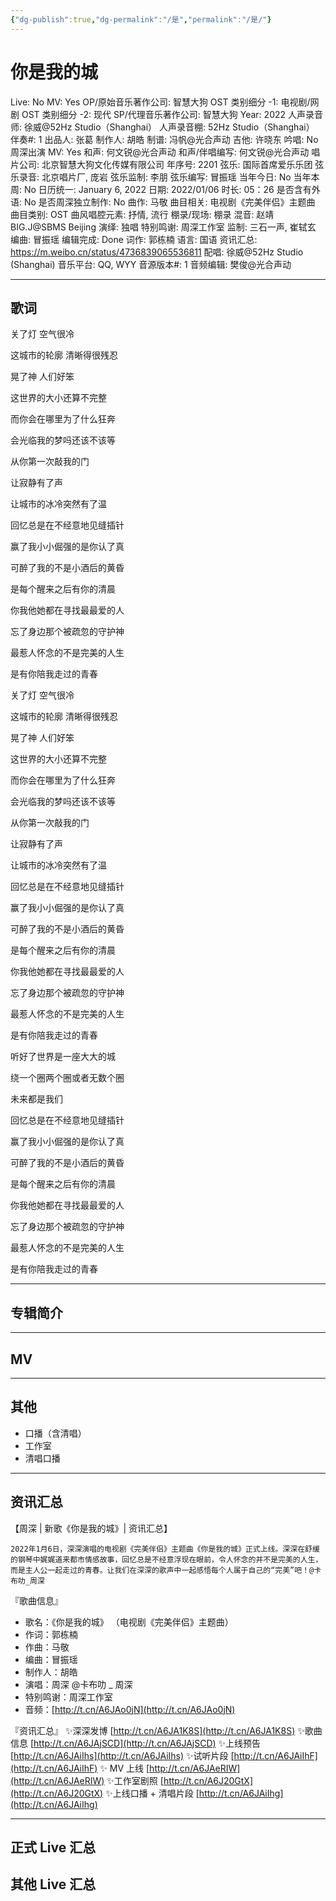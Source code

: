 ```yaml
---
{"dg-publish":true,"dg-permalink":"/是","permalink":"/是/"}
---
```



# 你是我的城

Live: No
MV: Yes
OP/原始音乐著作公司: 智慧大狗
OST 类别细分 -1: 电视剧/网剧
OST 类别细分 -2: 现代
SP/代理音乐著作公司: 智慧大狗
Year: 2022
人声录音师: 徐威@52Hz Studio（Shanghai）
人声录音棚: 52Hz Studio（Shanghai）
伴奏#: 1
出品人: 张葛
制作人: 胡皓
制谱: 冯帆@光合声动
吉他: 许晓东
吟唱: No
周深出演 MV: Yes
和声: 何文锐@光合声动
和声/伴唱编写: 何文锐@光合声动
唱片公司: 北京智慧大狗文化传媒有限公司
年序号: 2201
弦乐: 国际首席爱乐乐团
弦乐录音: 北京唱片厂, 庞岩
弦乐监制: 李朋
弦乐编写: 冒振瑶
当年今日: No
当年本周: No
日历统一: January 6, 2022
日期: 2022/01/06
时长: 05：26
是否含有外语: No
是否周深独立制作: No
曲作: 马敬
曲目相关: 电视剧《完美伴侣》主题曲
曲目类别: OST
曲风唱腔元素: 抒情, 流行
棚录/现场: 棚录
混音: 赵靖 BIG.J@SBMS Beijing
演绎: 独唱
特别鸣谢: 周深工作室
监制: 三石一声, 崔轼玄
编曲: 冒振瑶
编辑完成: Done
词作: 郭栋楠
语言: 国语
资讯汇总: https://m.weibo.cn/status/4736839065536811
配唱: 徐威@52Hz Studio (Shanghai)
音乐平台: QQ, WYY
音源版本#: 1
音频编辑: 樊俊@光合声动

---

## 歌词

关了灯 空气很冷

这城市的轮廓 清晰得很残忍

晃了神 人们好笨

这世界的大小还算不完整

而你会在哪里为了什么狂奔

会光临我的梦吗还该不该等

从你第一次敲我的门

让寂静有了声

让城市的冰冷突然有了温

回忆总是在不经意地见缝插针

赢了我小小倔强的是你认了真

可醉了我的不是小酒后的黄昏

是每个醒来之后有你的清晨

你我他她都在寻找最最爱的人

忘了身边那个被疏忽的守护神

最惹人怀念的不是完美的人生

是有你陪我走过的青春

关了灯 空气很冷

这城市的轮廓 清晰得很残忍

晃了神 人们好笨

这世界的大小还算不完整

而你会在哪里为了什么狂奔

会光临我的梦吗还该不该等

从你第一次敲我的门

让寂静有了声

让城市的冰冷突然有了温

回忆总是在不经意地见缝插针

赢了我小小倔强的是你认了真

可醉了我的不是小酒后的黄昏

是每个醒来之后有你的清晨

你我他她都在寻找最最爱的人

忘了身边那个被疏忽的守护神

最惹人怀念的不是完美的人生

是有你陪我走过的青春

听好了世界是一座大大的城

绕一个圈两个圈或者无数个圈

未来都是我们

回忆总是在不经意地见缝插针

赢了我小小倔强的是你认了真

可醉了我的不是小酒后的黄昏

是每个醒来之后有你的清晨

你我他她都在寻找最最爱的人

忘了身边那个被疏忽的守护神

最惹人怀念的不是完美的人生

是有你陪我走过的青春

---

## 专辑简介

---

## MV

---

## 其他

- 口播（含清唱）
- 工作室
- 清唱口播

---

## 资讯汇总

【周深 | 新歌《你是我的城》| 资讯汇总】

    2022年1月6日，深深演唱的电视剧《完美伴侣》主题曲《你是我的城》正式上线。深深在舒缓的钢琴中娓娓道来都市情感故事，回忆总是不经意浮现在眼前，令人怀念的并不是完美的人生，而是主人公一起走过的青春。让我们在深深的歌声中一起感悟每个人属于自己的“完美”吧！@卡布叻_周深

『歌曲信息』

- 歌名：《你是我的城》
（电视剧《完美伴侣》主题曲）
- 作词：郭栋楠
- 作曲：马敬
- 编曲：冒振瑶
- 制作人：胡皓
- 演唱：周深 @卡布叻 _ 周深
- 特别鸣谢：周深工作室
- 音频：[http://t.cn/A6JAo0jN](http://t.cn/A6JAo0jN)

『资讯汇总』
✨深深发博 [http://t.cn/A6JA1K8S](http://t.cn/A6JA1K8S)
✨歌曲信息 [http://t.cn/A6JAjSCD](http://t.cn/A6JAjSCD)
✨上线预告 [http://t.cn/A6JAiIhs](http://t.cn/A6JAiIhs)
✨试听片段 [http://t.cn/A6JAiIhF](http://t.cn/A6JAiIhF)
✨ MV 上线 [http://t.cn/A6JAeRIW](http://t.cn/A6JAeRIW)
✨工作室剧照 [http://t.cn/A6J20GtX](http://t.cn/A6J20GtX)
✨上线口播 + 清唱片段 [http://t.cn/A6JAiIhg](http://t.cn/A6JAiIhg)

---

## 正式 Live 汇总

## 其他 Live 汇总
